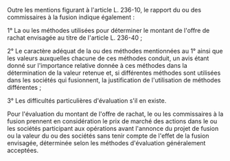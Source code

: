 Outre les mentions figurant à l'article L. 236-10, le rapport du ou des commissaires à la fusion indique également :  

  

1° La ou les méthodes utilisées pour déterminer le montant de l'offre de rachat envisagée au titre de l'article L. 236-40 ;  

  

2° Le caractère adéquat de la ou des méthodes mentionnées au 1° ainsi que les valeurs auxquelles chacune de ces méthodes conduit, un avis étant donné sur l'importance relative donnée à ces méthodes dans la détermination de la valeur retenue et, si différentes méthodes sont utilisées dans les sociétés qui fusionnent, la justification de l'utilisation de méthodes différentes ;  

  

3° Les difficultés particulières d'évaluation s'il en existe.  

  

Pour l'évaluation du montant de l'offre de rachat, le ou les commissaires à la fusion prennent en considération le prix de marché des actions dans le ou les sociétés participant aux opérations avant l'annonce du projet de fusion ou la valeur du ou des sociétés sans tenir compte de l'effet de la fusion envisagée, déterminée selon les méthodes d'évaluation généralement acceptées.


  
